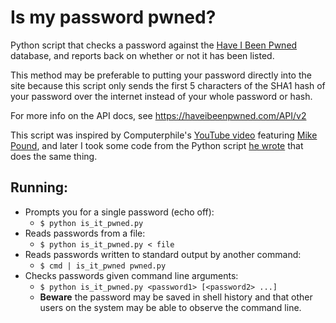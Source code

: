 # Is my password pwned?

Python script that checks a password against the
[Have I Been Pwned](https://haveibeenpwned.com/) database, and reports back on
whether or not it has been listed.

This method may be preferable to putting your password directly into the site
because this script only sends the first 5 characters of the SHA1 hash of your
password over the internet instead of your whole password or hash.

For more info on the API docs, see <https://haveibeenpwned.com/API/v2>

This script was inspired by Computerphile's 
[YouTube video](https://youtu.be/hhUb5iknVJs) featuring 
[Mike Pound](https://github.com/mikepound), and later I took some code from the 
Python script [he wrote](https://github.com/mikepound/pwned-search) that does 
the same thing.

## Running:
* Prompts you for a single password (echo off):
  * `$ python is_it_pwned.py`
* Reads passwords from a file:
  * `$ python is_it_pwned.py < file`
* Reads passwords written to standard output by another command:
  * `$ cmd | is_it_pwned pwned.py`
* Checks passwords given command line arguments:
  * `$ python is_it_pwned.py <password1> [<password2> ...]`
  * **Beware** the password may be saved in shell history and that other users
    on the system may be able to observe the command line.
